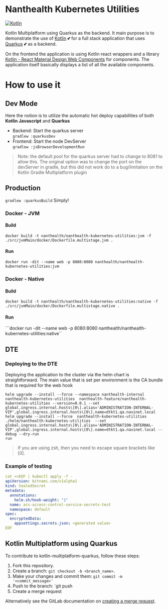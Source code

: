 # Nanthealth Kubernetes Utilities
[![Kotlin](https://img.shields.io/badge/kotlin-1.4.0-orange.svg?logo=kotlin)](http://kotlinlang.org)

Kotlin Multiplatform using Quarkus as the backend. It main purpose is to demonstrate the use of [Kotlin](https://kotlinlang.org/) :two_hearts: for a full stack application that uses [Quarkus](https://quarkus.io/) :two_hearts: as a backend.   

On the frontend the application is using Kotlin react wrappers and a library [Kotlin - React Material Design Web Components](https://gitlab.com/zsinz-kotlin/kotlin-react-mdwc) for components. The application
itself basically displays a list of all the available components.


# How to use it

## Dev Mode

Here the notion is to utilize the automatic hot deploy capabilities of both **Kotlin Javascript** and **Quarkus**
* Backend: Start the quarkus server   
```gradlew :quarkusDev```
* Frontend: Start the node DevServer   
  ```gradlew :jsBrowserDevelopmentRun```
>Note: the default pool for the quarkus server had to change to 8081 to allow this. The original option was to change the port
>on the devServer in gradle, but this did not work do to a bug/limitation on the Kotlin Gradle Multiplatform plugin

## Production 
```gradlew :quarkusBuild``` Simply!

### Docker - JVM
#### Build
```docker build -t nanthealth/nanthealth-kubernetes-utilities:jvm -f  ./src/jvmMain/docker/Dockerfile.multistage.jvm .```
#### Run
```docker run -dit --name web -p 8080:8080 nanthealth/nanthealth-kubernetes-utilities:jvm```

### Docker - Native
#### Build
```docker build -t nanthealth/nanthealth-kubernetes-utilities:native -f  ./src/jvmMain/docker/Dockerfile.multistage.native .```
#### Run
```docker run -dit --name web -p 8080:8080 nanthealth/nanthealth-kubernetes-utilities:native``


## DTE

### Deploying to the DTE
Deploying the application to the cluster via the helm chart is straightforward. The main value that is set per environment is the
CA bundle that is required for the web hook 

```shell script
helm upgrade --install --force --namespace nanthealth-internal nanthealth-kubernetes-utilities  nanthealth-feature/nanthealth-kubernetes-utilities --version=0.0.1 --set global.ingress.internal.hosts\[0\].alias='ADMINISTRATION-INTERNAL-VIP',global.ingress.internal.hosts\[0\].name=dtkt1.qa.navinet.local
helm upgrade --install --force  nanthealth-kubernetes-utilities  ./helm/nanthealth-kubernetes-utilities  --set global.ingress.internal.hosts\[0\].alias='ADMINISTRATION-INTERNAL-VIP',global.ingress.internal.hosts\[0\].name=dtkt1.qa.navinet.local --debug --dry-run
run

```
>  If you are using zsh, then you need to escape square brackets like \[0\].

### Example of testing

```yaml
cat <<EOF | kubectl apply -f -
apiVersion: bitnami.com/v1alpha1
kind: SealedSecret
metadata:
  annotations:
    helm.sh/hook-weight: "1"
  name: acs-access-control-service-secrets-test
  namespace: default
spec:
  encryptedData:
    appsettings.secrets.json: <generated value>
EOF
```


## Kotlin Multiplatform using Quarkus
<!--- If your README is long or you have some specific process or steps you want contributors to follow, consider creating a separate CONTRIBUTING.md file--->
To contribute to kotlin-multiplatform-quarkus, follow these steps:

1. Fork this repository.
2. Create a branch: `git checkout -b <branch_name>`.
3. Make your changes and commit them: `git commit -m '<commit_message>'`
4. Push to the branch: `git push
5. Create a merge request

Alternatively see the GitLab documentation on [creating a merge request](https://docs.gitlab.com/ee/user/project/merge_requests/creating_merge_requests.html).

